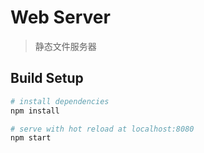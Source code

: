 # Web Server

> 静态文件服务器

## Build Setup

``` bash
# install dependencies
npm install

# serve with hot reload at localhost:8080
npm start
```
